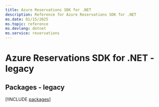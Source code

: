 ```yaml
---
title: Azure Reservations SDK for .NET
description: Reference for Azure Reservations SDK for .NET
ms.date: 01/15/2025
ms.topic: reference
ms.devlang: dotnet
ms.service: reservations
---
```

# Azure Reservations SDK for .NET - legacy
## Packages - legacy
[!INCLUDE [packages](reservations-index.md)]